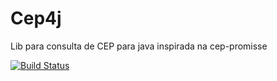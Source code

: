 # Cep4j
Lib para consulta de CEP para java inspirada na cep-promisse

[![Build Status](https://travis-ci.org/LeoFalco/cep4j.svg?branch=master)](https://travis-ci.org/LeoFalco/cep4j)
